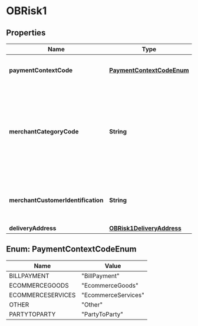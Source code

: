 # OBRisk1

## Properties
Name | Type | Description | Notes
------------ | ------------- | ------------- | -------------
**paymentContextCode** | [**PaymentContextCodeEnum**](#PaymentContextCodeEnum) | Specifies the payment context |  [optional]
**merchantCategoryCode** | **String** | Category code conform to ISO 18245, related to the type of services or goods the merchant provides for the transaction. |  [optional]
**merchantCustomerIdentification** | **String** | The unique customer identifier of the PSU with the merchant. |  [optional]
**deliveryAddress** | [**OBRisk1DeliveryAddress**](OBRisk1DeliveryAddress.md) |  |  [optional]

<a name="PaymentContextCodeEnum"></a>
## Enum: PaymentContextCodeEnum
Name | Value
---- | -----
BILLPAYMENT | &quot;BillPayment&quot;
ECOMMERCEGOODS | &quot;EcommerceGoods&quot;
ECOMMERCESERVICES | &quot;EcommerceServices&quot;
OTHER | &quot;Other&quot;
PARTYTOPARTY | &quot;PartyToParty&quot;
